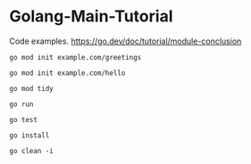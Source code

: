 # Golang-Main-Tutorial
Code examples. https://go.dev/doc/tutorial/module-conclusion


```
go mod init example.com/greetings

go mod init example.com/hello

go mod tidy
```

```
go run
```

```
go test
```

```
go install
```

```
go clean -i
```